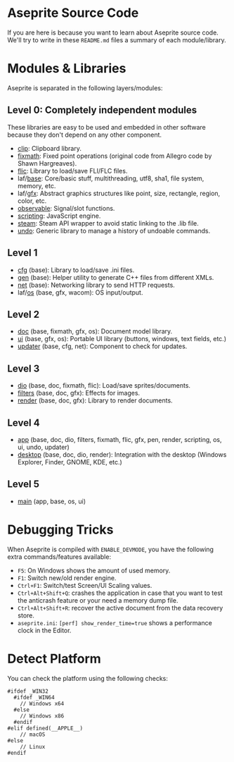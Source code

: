 # Aseprite Source Code

If you are here is because you want to learn about Aseprite source
code. We'll try to write in these `README.md` files a summary of each
module/library.

# Modules & Libraries

Aseprite is separated in the following layers/modules:

## Level 0: Completely independent modules

These libraries are easy to be used and embedded in other software
because they don't depend on any other component.

  * [clip](https://github.com/aseprite/clip): Clipboard library.
  * [fixmath](fixmath/): Fixed point operations (original code from Allegro code by Shawn Hargreaves).
  * [flic](https://github.com/aseprite/flic): Library to load/save FLI/FLC files.
  * laf/[base](https://github.com/aseprite/laf/tree/master/base): Core/basic stuff, multithreading, utf8, sha1, file system, memory, etc.
  * laf/[gfx](https://github.com/aseprite/laf/tree/master/gfx): Abstract graphics structures like point, size, rectangle, region, color, etc.
  * [observable](https://github.com/aseprite/observable): Signal/slot functions.
  * [scripting](scripting/): JavaScript engine.
  * [steam](steam/): Steam API wrapper to avoid static linking to the .lib file.
  * [undo](https://github.com/aseprite/undo): Generic library to manage a history of undoable commands.

## Level 1

  * [cfg](cfg/) (base): Library to load/save .ini files.
  * [gen](gen/) (base): Helper utility to generate C++ files from different XMLs.
  * [net](net/) (base): Networking library to send HTTP requests.
  * laf/[os](https://github.com/aseprite/laf/tree/master/os) (base, gfx, wacom): OS input/output.

## Level 2

  * [doc](doc/) (base, fixmath, gfx, os): Document model library.
  * [ui](ui/) (base, gfx, os): Portable UI library (buttons, windows, text fields, etc.)
  * [updater](updater/) (base, cfg, net): Component to check for updates.

## Level 3

  * [dio](dio/) (base, doc, fixmath, flic): Load/save sprites/documents.
  * [filters](filters/) (base, doc, gfx): Effects for images.
  * [render](render/) (base, doc, gfx): Library to render documents.

## Level 4

  * [app](app/) (base, doc, dio, filters, fixmath, flic, gfx, pen, render, scripting, os, ui, undo, updater)
  * [desktop](desktop/) (base, doc, dio, render): Integration with the desktop (Windows Explorer, Finder, GNOME, KDE, etc.)

## Level 5

  * [main](main/) (app, base, os, ui)

# Debugging Tricks

When Aseprite is compiled with `ENABLE_DEVMODE`, you have the
following extra commands/features available:

* `F5`: On Windows shows the amount of used memory.
* `F1`: Switch new/old render engine.
* `Ctrl+F1`: Switch/test Screen/UI Scaling values.
* `Ctrl+Alt+Shift+Q`: crashes the application in case that you want to
  test the anticrash feature or your need a memory dump file.
* `Ctrl+Alt+Shift+R`: recover the active document from the data
  recovery store.
* `aseprite.ini`: `[perf] show_render_time=true` shows a performance
  clock in the Editor.

# Detect Platform

You can check the platform using the following checks:

    #ifdef _WIN32
      #ifdef _WIN64
        // Windows x64
      #else
        // Windows x86
      #endif
    #elif defined(__APPLE__)
        // macOS
    #else
        // Linux
    #endif

